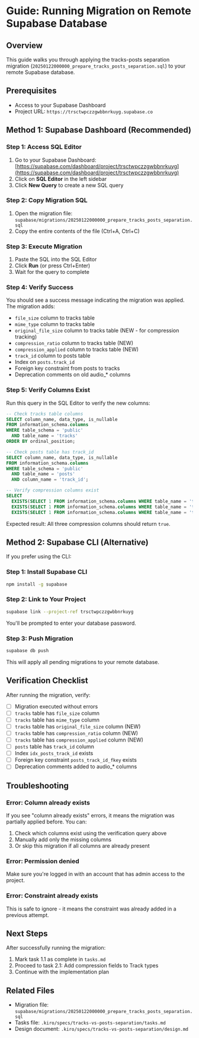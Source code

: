 # Guide: Running Migration on Remote Supabase Database

## Overview

This guide walks you through applying the tracks-posts separation migration (`20250122000000_prepare_tracks_posts_separation.sql`) to your remote Supabase database.

## Prerequisites

- Access to your Supabase Dashboard
- Project URL: `https://trsctwpczzgwbbnrkuyg.supabase.co`

## Method 1: Supabase Dashboard (Recommended)

### Step 1: Access SQL Editor

1. Go to your Supabase Dashboard: [https://supabase.com/dashboard/project/trsctwpczzgwbbnrkuyg](https://supabase.com/dashboard/project/trsctwpczzgwbbnrkuyg)
2. Click on **SQL Editor** in the left sidebar
3. Click **New Query** to create a new SQL query

### Step 2: Copy Migration SQL

1. Open the migration file: `supabase/migrations/20250122000000_prepare_tracks_posts_separation.sql`
2. Copy the entire contents of the file (Ctrl+A, Ctrl+C)

### Step 3: Execute Migration

1. Paste the SQL into the SQL Editor
2. Click **Run** (or press Ctrl+Enter)
3. Wait for the query to complete

### Step 4: Verify Success

You should see a success message indicating the migration was applied. The migration adds:

- `file_size` column to tracks table
- `mime_type` column to tracks table
- `original_file_size` column to tracks table (NEW - for compression tracking)
- `compression_ratio` column to tracks table (NEW)
- `compression_applied` column to tracks table (NEW)
- `track_id` column to posts table
- Index on `posts.track_id`
- Foreign key constraint from posts to tracks
- Deprecation comments on old audio_* columns

### Step 5: Verify Columns Exist

Run this query in the SQL Editor to verify the new columns:

```sql
-- Check tracks table columns
SELECT column_name, data_type, is_nullable
FROM information_schema.columns
WHERE table_schema = 'public'
  AND table_name = 'tracks'
ORDER BY ordinal_position;

-- Check posts table has track_id
SELECT column_name, data_type, is_nullable
FROM information_schema.columns
WHERE table_schema = 'public'
  AND table_name = 'posts'
  AND column_name = 'track_id';

-- Verify compression columns exist
SELECT 
  EXISTS(SELECT 1 FROM information_schema.columns WHERE table_name = 'tracks' AND column_name = 'original_file_size') as has_original_file_size,
  EXISTS(SELECT 1 FROM information_schema.columns WHERE table_name = 'tracks' AND column_name = 'compression_ratio') as has_compression_ratio,
  EXISTS(SELECT 1 FROM information_schema.columns WHERE table_name = 'tracks' AND column_name = 'compression_applied') as has_compression_applied;
```

Expected result: All three compression columns should return `true`.

## Method 2: Supabase CLI (Alternative)

If you prefer using the CLI:

### Step 1: Install Supabase CLI

```bash
npm install -g supabase
```

### Step 2: Link to Your Project

```bash
supabase link --project-ref trsctwpczzgwbbnrkuyg
```

You'll be prompted to enter your database password.

### Step 3: Push Migration

```bash
supabase db push
```

This will apply all pending migrations to your remote database.

## Verification Checklist

After running the migration, verify:

- [ ] Migration executed without errors
- [ ] `tracks` table has `file_size` column
- [ ] `tracks` table has `mime_type` column
- [ ] `tracks` table has `original_file_size` column (NEW)
- [ ] `tracks` table has `compression_ratio` column (NEW)
- [ ] `tracks` table has `compression_applied` column (NEW)
- [ ] `posts` table has `track_id` column
- [ ] Index `idx_posts_track_id` exists
- [ ] Foreign key constraint `posts_track_id_fkey` exists
- [ ] Deprecation comments added to audio_* columns

## Troubleshooting

### Error: Column already exists

If you see "column already exists" errors, it means the migration was partially applied before. You can:

1. Check which columns exist using the verification query above
2. Manually add only the missing columns
3. Or skip this migration if all columns are already present

### Error: Permission denied

Make sure you're logged in with an account that has admin access to the project.

### Error: Constraint already exists

This is safe to ignore - it means the constraint was already added in a previous attempt.

## Next Steps

After successfully running the migration:

1. Mark task 1.1 as complete in `tasks.md`
2. Proceed to task 2.1: Add compression fields to Track types
3. Continue with the implementation plan

## Related Files

- Migration file: `supabase/migrations/20250122000000_prepare_tracks_posts_separation.sql`
- Tasks file: `.kiro/specs/tracks-vs-posts-separation/tasks.md`
- Design document: `.kiro/specs/tracks-vs-posts-separation/design.md`
